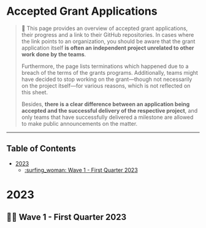 # Accepted Grant Applications <!-- omit in toc -->

> **:loudspeaker:** This page provides an overview of accepted grant applications, their progress and a link to their GitHub repositories. In cases where the link points to an organization, you should be aware that the grant application itself **is often an independent project unrelated to other work done by the teams**.
>
> Furthermore, the page lists terminations which happened due to a breach of the terms of the grants programs. Additionally, teams might have decided to stop working on the grant—though not necessarily on the project itself—for various reasons, which is not reflected on this sheet.
>
> Besides, **there is a clear difference between an application being accepted and the successful delivery of the respective project**, and only teams that have successfully delivered a milestone are allowed to make public announcements on the matter.

---

## Table of Contents <!-- omit in toc -->

- [2023](#2023)
  - [:surfing\_woman: Wave 1 - First Quarter 2023](#surfing_woman-wave-1---first-quarter-2023)

# 2023

## :surfing_woman: Wave 1 - First Quarter 2023